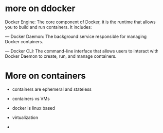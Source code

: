 # more on ddocker

Docker Engine: The core component of Docker, it is the runtime that allows you to build and run containers. It includes:

— Docker Daemon: The background service responsible for managing Docker containers.

— Docker CLI: The command-line interface that allows users to interact with Docker Daemon to create, run, and manage containers.

# More on containers

- containers are ephemeral and stateless

- containers vs VMs

- docker is linux based

- virtualization

-
